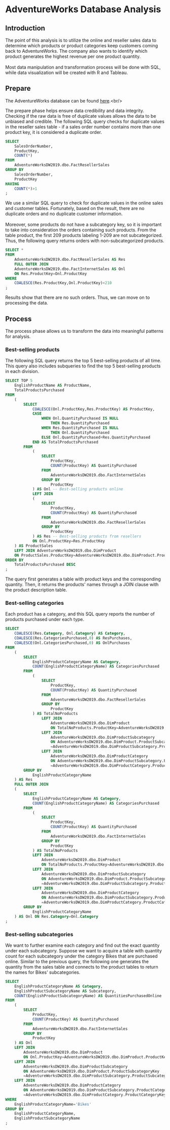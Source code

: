 # AdventureWorks Database Analysis
## Introduction

The point of this analysis is to utilize the online and reseller sales data to determine which products or product categories keep customers coming back to AdventureWorks. The company also wants to identify which product generates the highest revenue per one product quantity.<br/>\
Most data manipulation and transformation process will be done with SQL, while data visualization will be created with R and Tableau.

## Prepare

The AdventureWorks database can be found [here](https://docs.microsoft.com/en-us/sql/samples/adventureworks-install-configure?view=sql-server-ver16&tabs=ssms).\<br/>

The prepare phase helps ensure data credibility and data integrity. Checking if the raw data is free of duplicate values allows the data to be unbiased and credible. The following SQL query checks for duplicate values in the reseller sales table - if a sales order number contains more than one product key, it is considered a duplicate order.
```sql
SELECT 
	SalesOrderNumber,
	ProductKey,
	COUNT(*)
FROM 
	AdventureWorksDW2019.dbo.FactResellerSales
GROUP BY
	SalesOrderNumber,
	ProductKey
HAVING
	COUNT(*)>1
;
```
We use a similar SQL query to check for duplicate values in the online sales and customer tables. Fortunately, based on the result, there are no duplicate orders and no duplicate customer information. <br/>\
Moreover, some products do not have a subcategory key, so it is important to take into consideration the orders containing such products. From the table product, the first 209 products labeling 1-209 are not subcategorized. Thus, the following query returns orders with non-subcategorized products.
```sql
SELECT *
FROM 
	AdventureWorksDW2019.dbo.FactResellerSales AS Res
	FULL OUTER JOIN
	AdventureWorksDW2019.dbo.FactInternetSales AS Onl 
	ON Res.ProductKey=Onl.ProductKey
WHERE
	COALESCE(Res.ProductKey,Onl.ProductKey)<210
;
```
Results show that there are no such orders. Thus, we can move on to processing the data.

## Process
The process phase allows us to transform the data into meaningful patterns for analysis. 
### Best-selling products
The following SQL query returns the top 5 best-selling products of all time. This query also includes subqueries to find the top 5 best-selling products in each division.
```sql
SELECT TOP 5
	EnglishProductName AS ProductName,
	TotalProductsPurchased
FROM
	(
		SELECT								
			COALESCE(Onl.ProductKey,Res.ProductKey) AS ProductKey,
			CASE
				WHEN Onl.QuantityPurchased IS NULL 
					THEN Res.QuantityPurchased
				WHEN Res.QuantityPurchased IS NULL 
					THEN Onl.QuantityPurchased
				ELSE Onl.QuantityPurchased+Res.QuantityPurchased 
			END AS TotalProductsPurchased
		FROM 
			(
				SELECT
					ProductKey,
					COUNT(ProductKey) AS QuantityPurchased
				FROM 
					AdventureWorksDW2019.dbo.FactInternetSales
				GROUP BY
					ProductKey
			) AS Onl -- Best-selling products online
			LEFT JOIN
			(
				SELECT
					ProductKey,
					COUNT(ProductKey) AS QuantityPurchased
				FROM 
					AdventureWorksDW2019.dbo.FactResellerSales
				GROUP BY
					ProductKey
			) AS Res -- Best-selling products from resellers
			ON Onl.ProductKey=Res.ProductKey
	) AS ProductSales
	LEFT JOIN AdventureWorksDW2019.dbo.DimProduct
	ON ProductSales.ProductKey=AdventureWorksDW2019.dbo.DimProduct.ProductKey -- Return the product name
ORDER BY
	TotalProductsPurchased DESC
;
```
The query first generates a table with product keys and the corresponding quantity. Then, it returns the products' names through a JOIN clause with the product description table.
### Best-selling categories
Each product has a category, and this SQL query reports the number of products purchased under each type.
```sql
SELECT
	COALESCE(Res.Category, Onl.Category) AS Category,
	COALESCE(Res.CategoriesPurchased,0) AS ResPurchases,
	COALESCE(Onl.CategoriesPurchased,0) AS OnlPurchases
FROM
	(
		SELECT 
			EnglishProductCategoryName AS Category,
			COUNT(EnglishProductCategoryName) AS CategoriesPurchased
		FROM 
			(
				SELECT
					ProductKey,
					COUNT(ProductKey) AS QuantityPurchased
				FROM
					AdventureWorksDW2019.dbo.FactResellerSales
				GROUP BY
					ProductKey
			) AS TotalNoProducts
				LEFT JOIN
					AdventureWorksDW2019.dbo.DimProduct
					ON TotalNoProducts.ProductKey=AdventureWorksDW2019.dbo.DimProduct.ProductKey
				LEFT JOIN
					AdventureWorksDW2019.dbo.DimProductSubcategory
					ON AdventureWorksDW2019.dbo.DimProduct.ProductSubcategoryKey
					=AdventureWorksDW2019.dbo.DimProductSubcategory.ProductSubcategoryKey
				LEFT JOIN
					AdventureWorksDW2019.dbo.DimProductCategory
					ON AdventureWorksDW2019.dbo.DimProductSubcategory.ProductCategoryKey
					=AdventureWorksDW2019.dbo.DimProductCategory.ProductCategoryKey
		GROUP BY
			EnglishProductCategoryName
	) AS Res
	FULL OUTER JOIN
	(
		SELECT 
			EnglishProductCategoryName AS Category,
			COUNT(EnglishProductCategoryName) AS CategoriesPurchased
		FROM 
			(
				SELECT
					ProductKey,
					COUNT(ProductKey) AS QuantityPurchased
				FROM 
					AdventureWorksDW2019.dbo.FactInternetSales
				GROUP BY
					ProductKey
			) AS TotalNoProducts
			LEFT JOIN
				AdventureWorksDW2019.dbo.DimProduct
				ON TotalNoProducts.ProductKey=AdventureWorksDW2019.dbo.DimProduct.ProductKey
			LEFT JOIN
				AdventureWorksDW2019.dbo.DimProductSubcategory
				ON AdventureWorksDW2019.dbo.DimProduct.ProductSubcategoryKey
				=AdventureWorksDW2019.dbo.DimProductSubcategory.ProductSubcategoryKey
			LEFT JOIN
				AdventureWorksDW2019.dbo.DimProductCategory
				ON AdventureWorksDW2019.dbo.DimProductSubcategory.ProductCategoryKey
				=AdventureWorksDW2019.dbo.DimProductCategory.ProductCategoryKey
		GROUP BY
			EnglishProductCategoryName
	) AS Onl ON Res.Category=Onl.Category
;
```
### Best-selling subcategories
We want to further examine each category and find out the exact quantity under each subcategory. Suppose we want to acquire a table with quantity count for each subcategory under the category Bikes that are purchased online. Similar to the previous query, the following one generates the quantity from the sales table and connects to the product tables to return the names for Bikes' subcategories.
```sql
SELECT 
	EnglishProductCategoryName AS Category,
	EnglishProductSubcategoryName AS Subcategory,
	COUNT(EnglishProductSubcategoryName) AS QuantitiesPurchasedOnline
FROM 
	(
		SELECT
			ProductKey,
			COUNT(ProductKey) AS QuantityPurchased
		FROM 
			AdventureWorksDW2019.dbo.FactInternetSales
		GROUP BY
			ProductKey
	) AS Onl
	LEFT JOIN
		AdventureWorksDW2019.dbo.DimProduct
		ON Onl.ProductKey=AdventureWorksDW2019.dbo.DimProduct.ProductKey
	LEFT JOIN
		AdventureWorksDW2019.dbo.DimProductSubcategory
		ON AdventureWorksDW2019.dbo.DimProduct.ProductSubcategoryKey
		=AdventureWorksDW2019.dbo.DimProductSubcategory.ProductSubcategoryKey
	LEFT JOIN
		AdventureWorksDW2019.dbo.DimProductCategory
		ON AdventureWorksDW2019.dbo.DimProductSubcategory.ProductCategoryKey
		=AdventureWorksDW2019.dbo.DimProductCategory.ProductCategoryKey
WHERE 
	EnglishProductCategoryName='Bikes'
GROUP BY
	EnglishProductCategoryName, 
	EnglishProductSubcategoryName
;
```
